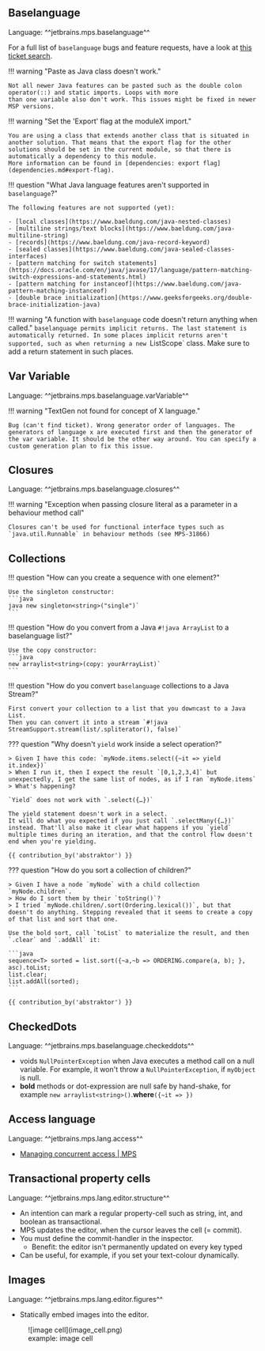 ## Baselanguage
Language: ^^jetbrains.mps.baselanguage^^

For a full list of `baselanguage` bugs and feature requests, have a look at [this ticket search](https://youtrack.jetbrains.com/issues/MPS?q=%23Open%20%23BaseLanguage).

!!! warning "Paste as Java class doesn't work."

    Not all newer Java features can be pasted such as the double colon operator(::) and static imports. Loops with more
    than one variable also don't work. This issues might be fixed in newer MSP versions.

!!! warning "Set the 'Export' flag at the moduleX import."

    You are using a class that extends another class that is situated in another solution. That means that the export flag for the other
    solutions should be set in the current module, so that there is automatically a dependency to this module.
    More information can be found in [dependencies: export flag](dependencies.md#export-flag).

!!! question "What Java language features aren't supported in `baselanguage`?"

    The following features are not supported (yet):

    - [local classes](https://www.baeldung.com/java-nested-classes)
    - [multiline strings/text blocks](https://www.baeldung.com/java-multiline-string)
    - [records](https://www.baeldung.com/java-record-keyword)
    - [sealed classes](https://www.baeldung.com/java-sealed-classes-interfaces)
    - [pattern matching for switch statements](https://docs.oracle.com/en/java/javase/17/language/pattern-matching-switch-expressions-and-statements.html)
    - [pattern matching for instanceof](https://www.baeldung.com/java-pattern-matching-instanceof)
    - [double brace initialization](https://www.geeksforgeeks.org/double-brace-initialization-java)


!!! warning "A function with `baselanguage` code doesn't return anything when called."
    `baselanguage permits implicit returns. The last statement is automatically returned. In some
    places implicit returns aren't supported, such as when returning a new `ListScope` class. Make sure to add a return
    statement in such places.

## Var Variable
Language: ^^jetbrains.mps.baselanguage.varVariable^^

!!! warning "TextGen not found for concept of X language."

    Bug (can't find ticket). Wrong generator order of languages. The generators of language x are executed first and then the generator of
    the var variable. It should be the other way around. You can specify a custom generation plan to fix this issue.

## Closures
Language: ^^jetbrains.mps.baselanguage.closures^^

!!! warning "Exception when passing closure literal as a parameter in a behaviour method call"

    Closures can't be used for functional interface types such as `java.util.Runnable` in behaviour methods (see MPS-31866)

## Collections

!!! question "How can you create a sequence with one element?"

    Use the singleton constructor:
    ```java
    java new singleton<string>("single")`
    ```

!!! question "How do you convert from a Java `#!java ArrayList` to a baselanguage list?"

    Use the copy constructor: 
    ```java
    new arraylist<string>(copy: yourArrayList)`
    ```

!!! question "How do you convert `baselanguage` collections to a Java Stream?"

    First convert your collection to a list that you downcast to a Java List.
    Then you can convert it into a stream `#!java StreamSupport.stream(list/.spliterator(), false)`

??? question "Why doesn't `yield` work inside a select operation?"

    > Given I have this code: `myNode.items.select({~it => yield it.index})`
    > When I run it, then I expect the result `[0,1,2,3,4]` but unexpectedly, I get the same list of nodes, as if I ran `myNode.items`
    > What's happening?

    `Yield` does not work with `.select({…})`

    The yield statement doesn't work in a select.
    It will do what you expected if you just call `.selectMany({…})` instead. That'll also make it clear what happens if you `yield` multiple times during an iteration, and that the control flow doesn't end when you're yielding.

    {{ contribution_by('abstraktor') }}

??? question "How do you sort a collection of children?"

    > Given I have a node `myNode` with a child collection `myNode.children`.
    > How do I sort them by their `toString()`?
    > I tried `myNode.children/.sort(Ordering.lexical())`, but that doesn't do anything. Stepping revealed that it seems to create a copy of that list and sort that one.

    Use the bold sort, call `toList` to materialize the result, and then `.clear` and `.addAll` it:

    ```java
    sequence<T> sorted = list.sort({~a,~b => ORDERING.compare(a, b); }, asc).toList;
    list.clear;
    list.addAll(sorted);
    ```

    {{ contribution_by('abstraktor') }}

## CheckedDots
Language: ^^jetbrains.mps.baselanguage.checkeddots^^

- voids `NullPointerException` when Java executes a method call on a null variable. For example, it won't throw a `NullPointerException`, if `myObject` is null.
- **bold** methods or dot-expression are null safe by hand-shake, for example `new arraylist<string>()`.**where**`({~it => })`

## Access language
Language: ^^jetbrains.mps.lang.access^^

- [Managing concurrent access | MPS](https://www.jetbrains.com/help/mps/smodel-language.html#accesslanguage)

## Transactional property cells
Language: ^^jetbrains.mps.lang.editor.structure^^

- An intention can mark a regular property-cell such as string, int, and boolean as transactional.
- MPS updates the editor, when the cursor leaves the cell (= commit).
- You must define the commit-handler in the inspector.
    - Benefit: the editor isn't permanently updated on every key typed
- Can be useful, for example, if you set your text-colour dynamically.

## Images
Language: ^^jetbrains.mps.lang.editor.figures^^

- Statically embed images into the editor.

<figure markdown>
  ![image cell](image_cell.png)
  <figcaption>example: image cell</figcaption>
</figure>
